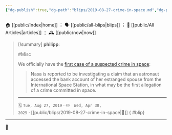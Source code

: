 ```yaml
---
{"dg-publish":true,"dg-path":"blips/2019-08-27-crime-in-space.md","dg-permalink":"2019/08/27/crime-in-space/","permalink":"/2019/08/27/crime-in-space/","title":"philipp @ 2019-08-27"}
---
```



<div class="transclusion internal-embed is-loaded"><div class="markdown-embed">




🏠 [[public/Index\|home]]  ⋮ 🗣️ [[public/all-blips\|blips]] ⋮  📝 [[public/All Articles\|articles]]  ⋮ 🕰️ [[public/now\|now]]


</div></div>


> [!summary] **philipp**:
>
> #Misc
>
> We officially have the [first case of a suspected crime in space](https://www.bbc.com/news/world-49457912):
>
> > Nasa is reported to be investigating a claim that an astronaut accessed the bank account of her estranged spouse from the International Space Station, in what may be the first allegation of a crime committed in space.
> - - -
>
> 🗓️ <code>Tue, Aug 27, 2019</code>  · ✏️ <code> Wed, Apr 30, 2025</code>  · [[public/blips/2019-08-27-crime-in-space\|🔗]]
{ #blip}


- - -

 👾
